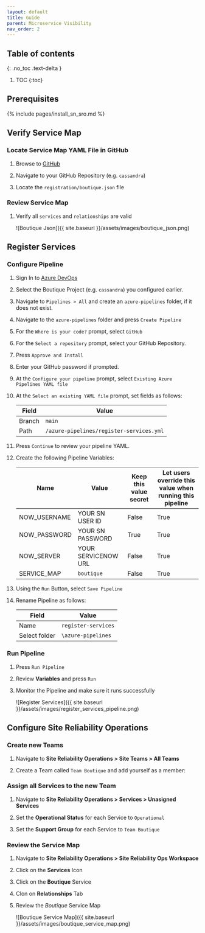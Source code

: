 ```yaml
---
layout: default
title: Guide
parent: Microservice Visibility
nav_order: 2
---
```


## Table of contents
{: .no_toc .text-delta }

1. TOC 
{:toc}

## Prerequisites

{% include pages/install_sn_sro.md %}

## Verify Service Map
### Locate Service Map YAML File in GitHub

1. Browse to [GitHub]({{site.data.urls.github}})

1. Navigate to your GitHub Repository (e.g. `cassandra`)

1. Locate the `registration/boutique.json` file

### Review Service Map

1. Verify all `services` and `relationships` are valid

    ![Boutique Json]({{ site.baseurl }}/assets/images/boutique_json.png)

## Register Services

### Configure Pipeline

1. Sign In to [Azure DevOps]({{site.data.urls.ado}})

1. Select the Boutique Project (e.g. `cassandra`) you configured earlier.

1. Navigate to `Pipelines > All` and create an `azure-pipelines` folder, if it does not exist.

1. Navigate to the `azure-pipelines` folder and press `Create Pipeline`

1. For the `Where is your code?` prompt, select `GitHub`

1. For the `Select a repository` prompt, select your GitHub Repository.

1. Press `Approve and Install`

1. Enter your GitHub password if prompted.

1. At the `Configure your pipeline` prompt, select `Existing Azure Pipelines YAML file`

1. At the `Select an existing YAML file` prompt, set fields as follows:

    | Field | Value |
    |-------|-------|
    | Branch  | `main` |
    | Path | `/azure-pipelines/register-services.yml` | 

1. Press `Continue` to review your pipeline YAML.

1. Create the following Pipeline Variables:

    | Name | Value | Keep this value secret | Let users override this value when running this pipeline | 
    |-------|-------|-------|-------|
    | NOW_USERNAME | YOUR SN USER ID | False | True | 
    | NOW_PASSWORD | YOUR SN PASSWORD | True | True |
    | NOW_SERVER | YOUR SERVICENOW URL | False | True |
    | SERVICE_MAP | `boutique` | False | True |

1. Using the `Run` Button, select `Save Pipeline`

1. Rename Pipeline as follows:

    | Field | Value |
    |-------|-------|
    | Name  |  `register-services` |
    | Select folder | `\azure-pipelines` | 

### Run Pipeline    

1. Press `Run Pipeline`

1. Review **Variables** and press `Run`

1. Monitor the Pipeline and make sure it runs successfully

    ![Register Services]({{ site.baseurl }}/assets/images/register_services_pipeline.png)

## Configure Site Reliability Operations
### Create new Teams

1. Navigate to **Site Reliability Operations > Site Teams > All Teams**

1. Create a Team called `Team Boutique` and add yourself as a member:

### Assign all Services to the new Team

1. Navigate to **Site Reliability Operations > Services > Unasigned Services**

1. Set the **Operational Status** for each Service to `Operational`

1. Set the **Support Group** for each Service to `Team Boutique`

### Review the Service Map

1. Navigate to **Site Reliability Operations > Site Reliability Ops Workspace**

1. Click on the **Services** Icon

1. Click on the **Boutique** Service

1. Clon on **Relationships** Tab

1. Review the _Boutique_ Service Map

    ![Boutique Service Map]({{ site.baseurl }}/assets/images/boutique_service_map.png)